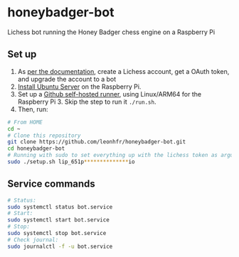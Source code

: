 # honeybadger-bot

Lichess bot running the Honey Badger chess engine on a Raspberry Pi

## Set up

1. As [per the documentation](lichess-bot), create a Lichess account, get a OAuth token, and upgrade the account to a bot
2. [Install Ubuntu Server](ubuntu-server) on the Raspberry Pi.
3. Set up a [Github self-hosted runner](github-action-runner), using Linux/ARM64 for the Raspberry Pi 3. Skip the step to run it `./run.sh`.
4. Then, run:

```sh
# From HOME
cd ~
# Clone this repository
git clone https://github.com/leonhfr/honeybadger-bot.git
cd honeybadger-bot
# Running with sudo to set everything up with the lichess token as argument
sudo ./setup.sh lip_651p**************io
```

## Service commands

```sh
# Status:
sudo systemctl status bot.service
# Start:
sudo systemctl start bot.service
# Stop:
sudo systemctl stop bot.service
# Check journal:
sudo journalctl -f -u bot.service
```

<!--
[lichess-bot]: https://github.com/ShailChoksi/lichess-bot
[ubuntu-server]: https://ubuntu.com/tutorials/how-to-install-ubuntu-on-your-raspberry-pi
[github-action-runner]: https://docs.github.com/en/actions/hosting-your-own-runners/adding-self-hosted-runners
-->
